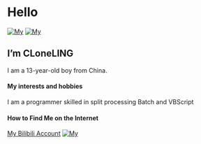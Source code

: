 # Hello
[![My](https://img.shields.io/badge/bilibili-%40CLone灵-yellowgreen)](https://space.bilibili.com/1065292222) [![My](https://img.shields.io/badge/My_email-clonel%40163.com-yellow)]()
## I’m CLoneLING
I am a 13-year-old boy from China.
#### My interests and hobbies
I am a programmer skilled in split processing Batch and VBScript
#### How to Find Me on the Internet
[My Bilibili Account](https://space.bilibili.com/1065292222?spm_id_from=333.337.search-card.all.click) [![My](https://img.shields.io/badge/bilibili-%40CLone灵-yellowgreen)](https://space.bilibili.com/1065292222)


